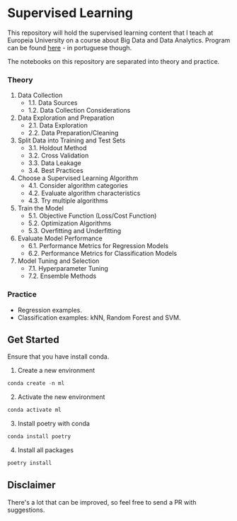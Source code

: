 # Supervised Learning

This repository will hold the supervised learning content that I teach at Europeia University on a course about Big Data and Data Analytics. Program can be found [here](https://www.europeia.pt/pos-graduacao-data-analytics-big-data-online/) - in portuguese though.

The notebooks on this repository are separated into theory and practice.

### Theory

1. Data Collection
   * 1.1\. Data Sources
   * 1.2\. Data Collection Considerations
2. Data Exploration and Preparation
   * 2.1\. Data Exploration
   * 2.2\. Data Preparation/Cleaning
3. Split Data into Training and Test Sets
   * 3.1\. Holdout Method
   * 3.2\. Cross Validation
   * 3.3\. Data Leakage
   * 3.4\. Best Practices
4. Choose a Supervised Learning Algorithm
   * 4.1\. Consider algorithm categories
   * 4.2\. Evaluate algorithm characteristics
   * 4.3\. Try multiple algorithms
5. Train the Model
   * 5.1\. Objective Function (Loss/Cost Function)
   * 5.2\. Optimization Algorithms
   * 5.3\. Overfitting and Underfitting
6. Evaluate Model Performance
   * 6.1\. Performance Metrics for Regression Models
   * 6.2\. Performance Metrics for Classification Models
7. Model Tuning and Selection
   * 7.1\. Hyperparameter Tuning
   * 7.2\. Ensemble Methods

### Practice

- Regression examples.
- Classification examples: kNN, Random Forest and SVM.

## Get Started

Ensure that you have install conda.

1. Create a new environment

```python
conda create -n ml
```

2. Activate the new environment

```python
conda activate ml
```

3. Install poetry with conda

```python
conda install poetry
```

4. Install all packages

```python
poetry install
```

## Disclaimer

There's a lot that can be improved, so feel free to send a PR with suggestions.
